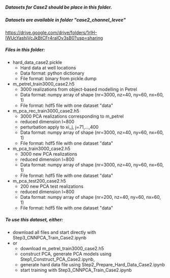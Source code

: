 ##### Datasets for Case2 should be place in this folder.

##### Datasets are available in folder "case2\_channel\_levee"

https://drive.google.com/drive/folders/1rIH-lWUcYashjVcJkBtCFr4ralOv3sB0?usp=sharing

##### Files in this folder:
* hard\_data\_case2.pickle
  + Hard data at well locations
  + Data format: python dictionary
  + File format: binary from pickle.dump
* m\_petrel\_train3000\_case2.h5
  + 3000 realizations from object-based modelling in Petrel
  + Data format: numpy array of shape (nr=3000, nz=40, ny=60, nx=60, 1)
  + File format: hdf5 file with one dataset "data"
* m\_pca\_rec\_train3000\_case2.h5
  + 3000 PCA realizations corresponding to m\_petrel
  + reduced dimension l=800
  + perturbation apply to xi\_j, j=71,...,400
  + Data format: numpy array of shape (nr=3000, nz=40, ny=60, nx=60, 1)
  + File format: hdf5 file with one dataset "data"
* m\_pca\_train3000\_case2.h5
  + 3000 new PCA realizations 
  + reduced dimension l=800
  + Data format: numpy array of shape (nr=3000, nz=40, ny=60, nx=60, 1)
  + File format: hdf5 file with one dataset "data"
* m\_pca\_test200\_case2.h5
  + 200 new PCA test realizations 
  + reduced dimension l=800
  + Data format: numpy array of shape (nr=200, nz=40, ny=60, nx=60, 1)
  + File format: hdf5 file with one dataset "data"
       
##### To use this dataset, either:
* download all files and start directly with Step3\_CNNPCA\_Train\_Case2.ipynb
* or 
  + download m\_petrel\_train3000\_case2.h5 
  + construct PCA, generate PCA models using Step1\_Construct\_PCA\_Case2.ipynb, 
  + generate hard data file using Step2\_Prepare\_Hard\_Data\_Case2.ipynb
  + start training with Step3\_CNNPCA\_Train\_Case2.ipynb
    

